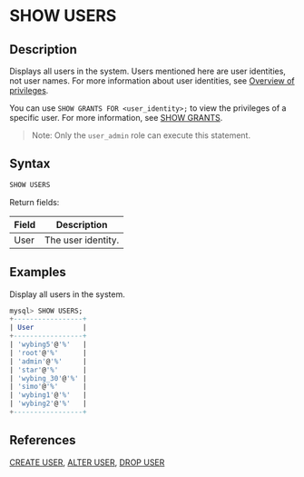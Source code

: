 # SHOW USERS

## Description

Displays all users in the system. Users mentioned here are user identities, not user names. For more information about user identities, see [Overview of privileges](../../../administration/privilege_overview.md).

You can use `SHOW GRANTS FOR <user_identity>;` to view the privileges of a specific user. For more information, see [SHOW GRANTS](SHOW%20GRANTS.md).

> Note: Only the `user_admin` role can execute this statement.

## Syntax

```SQL
SHOW USERS
```

Return fields:

| **Field** | **Description**    |
| --------- | ------------------ |
| User      | The user identity. |

## Examples

Display all users in the system.

```SQL
mysql> SHOW USERS;
+-----------------+
| User            |
+-----------------+
| 'wybing5'@'%'   |
| 'root'@'%'      |
| 'admin'@'%'     |
| 'star'@'%'      |
| 'wybing_30'@'%' |
| 'simo'@'%'      |
| 'wybing1'@'%'   |
| 'wybing2'@'%'   |
+-----------------+
```

## References

[CREATE USER](CREATE%20USER.md), [ALTER USER](ALTER%20USER.md), [DROP USER](DROP%20USER.md)
